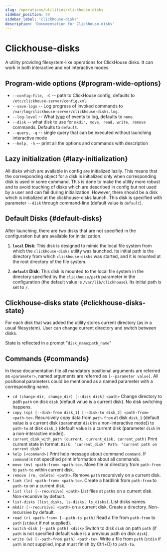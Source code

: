 ```yaml
---
slug: /operations/utilities/clickhouse-disks
sidebar_position: 59
sidebar_label: 'clickhouse-disks'
description: 'Documentation for Clickhouse-disks'
---
```


# Clickhouse-disks

A utility providing filesystem-like operations for ClickHouse disks. It can work in both interactive and not interactive modes.

## Program-wide options {#program-wide-options}

* `--config-file, -C` -- path to ClickHouse config, defaults to `/etc/clickhouse-server/config.xml`.
* `--save-logs` -- Log progress of invoked commands to `/var/log/clickhouse-server/clickhouse-disks.log`.
* `--log-level` -- What [type](../server-configuration-parameters/settings#logger) of events to log, defaults to `none`.
* `--disk` -- what disk to use for `mkdir, move, read, write, remove` commands. Defaults to `default`.
* `--query, -q` -- single query that can be executed without launching interactive mode
* `--help, -h` -- print all the options and commands with description

## Lazy initialization {#lazy-initialization}
All disks which are available in config are initialized lazily. This means that the corresponding object for a disk is initialized only when corresponding disk is used in some command. This is done to make the utility more robust and to avoid touching of disks which are described in config but not used by a user and can fail during initialization. However, there should be a disk which is initialized at the clickhouse-disks launch. This disk is specified with parameter `--disk` through command-line (default value is `default`).

## Default Disks {#default-disks}
After launching, there are two disks that are not specified in the configuration but are available for initialization.

1. **`local` Disk**: This disk is designed to mimic the local file system from which the `clickhouse-disks` utility was launched. Its initial path is the directory from which `clickhouse-disks` was started, and it is mounted at the root directory of the file system.

2. **`default` Disk**: This disk is mounted to the local file system in the directory specified by the `clickhouse/path` parameter in the configuration (the default value is `/var/lib/clickhouse`). Its initial path is set to `/`.

## Clickhouse-disks state {#clickhouse-disks-state}
For each disk that was added the utility stores current directory (as in a usual filesystem). User can change current directory and switch between disks.

State is reflected in a prompt "`disk_name`:`path_name`"

## Commands {#commands}

In these documentation file all mandatory positional arguments are referred as `<parameter>`, named arguments are referred as `[--parameter value]`. All positional parameters could be mentioned as a named parameter with a corresponding name.

* `cd (change-dir, change_dir) [--disk disk] <path>`
  Change directory to path `path` on disk `disk` (default value is a current disk). No disk switching happens.
* `copy (cp) [--disk-from disk_1] [--disk-to disk_2] <path-from> <path-to>`.
  Recursively copy data from `path-from` at disk `disk_1` (default value is a current disk (parameter `disk` in a non-interactive mode))
  to `path-to` at disk `disk_2` (default value is a current disk (parameter `disk` in a non-interactive mode)).
* `current_disk_with_path (current, current_disk, current_path)`
  Print current state in format:
    `Disk: "current_disk" Path: "current path on current disk"`
* `help [<command>]`
  Print help message about command `command`. If `command` is not specified print information about all commands.
* `move (mv) <path-from> <path-to>`.
  Move file or directory from `path-from` to `path-to` within current disk.
* `remove (rm, delete) <path>`.
  Remove `path` recursively on a current disk.
* `link (ln) <path-from> <path-to>`.
  Create a hardlink from `path-from` to `path-to` on a current disk.
* `list (ls) [--recursive] <path>`
  List files at `path`s on a current disk. Non-recursive by default.
* `list-disks (list_disks, ls-disks, ls_disks)`.
  List disks names.
* `mkdir [--recursive] <path>` on a current disk.
  Create a directory. Non-recursive by default.
* `read (r) <path-from> [--path-to path]`
  Read a file from `path-from` to `path` (`stdout` if not supplied).
* `switch-disk [--path path] <disk>`
  Switch to disk `disk` on path `path` (if `path` is not specified default value is a previous path on disk `disk`).
* `write (w) [--path-from path] <path-to>`.
  Write a file from `path` (`stdin` if `path` is not supplied, input must finish by Ctrl+D) to `path-to`.
